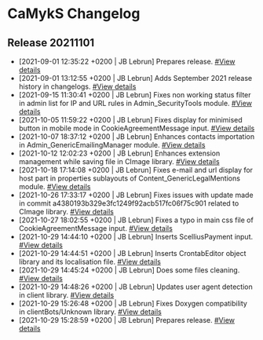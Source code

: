 # CaMykS Changelog
## Release 20211101

* [2021-09-01 12:35:22 +0200 | JB Lebrun] Prepares release. [#View details](https://github.com/Dj1b/CaMykS/commit/34eba67697be59c4da675152bb4de7742a543fc6)
* [2021-09-01 13:12:55 +0200 | JB Lebrun] Adds September 2021 release history in changelogs. [#View details](https://github.com/Dj1b/CaMykS/commit/d41e5abe5bebc7444e6c1c5109b8d8f345259e60)
* [2021-09-15 11:30:41 +0200 | JB Lebrun] Fixes non working status filter in admin list for IP and URL rules in Admin_SecurityTools module. [#View details](https://github.com/Dj1b/CaMykS/commit/0cd3a5eb7cc7e73d9745036bcc08d1d6a77a7097)
* [2021-10-05 11:59:22 +0200 | JB Lebrun] Fixes display for minimised button in mobile mode in CookieAgreementMessage input. [#View details](https://github.com/Dj1b/CaMykS/commit/ad032d2db1c0732551fe1342b15ad9ed7b1b17c9)
* [2021-10-07 18:37:12 +0200 | JB Lebrun] Enhances contacts importation in Admin_GenericEmailingManager module. [#View details](https://github.com/Dj1b/CaMykS/commit/5e629ac5f4afe260a37875847f31b947a647c235)
* [2021-10-12 12:02:23 +0200 | JB Lebrun] Enhances extension management while saving file in CImage library. [#View details](https://github.com/Dj1b/CaMykS/commit/a4380193b329e3fc1249f92acb517fc06f75c901)
* [2021-10-18 17:14:08 +0200 | JB Lebrun] Fixes e-mail and url display for host part in properties sublayouts of Content_GenericLegalMentions module. [#View details](https://github.com/Dj1b/CaMykS/commit/0ef4db650225777d1825178322eb3e2a0638ddf5)
* [2021-10-26 17:33:17 +0200 | JB Lebrun] Fixes issues with update made in commit a4380193b329e3fc1249f92acb517fc06f75c901 related to CImage library. [#View details](https://github.com/Dj1b/CaMykS/commit/c19499415aeb7513915b95ba008c964b5c76713d)
* [2021-10-27 18:02:55 +0200 | JB Lebrun] Fixes a typo in main css file of CookieAgreementMessage input. [#View details](https://github.com/Dj1b/CaMykS/commit/8cb6aa91e39f88f5332a26cd7eda92436d60e2ab)
* [2021-10-29 14:44:10 +0200 | JB Lebrun] Inserts ScelliusPayment input. [#View details](https://github.com/Dj1b/CaMykS/commit/1e6d22bbc4d2b74dad7ab6c8923f054ef640e650)
* [2021-10-29 14:44:51 +0200 | JB Lebrun] Inserts CrontabEditor object library and its localisation file. [#View details](https://github.com/Dj1b/CaMykS/commit/a1e8b56b13e6807832096bda02adfba240c78f36)
* [2021-10-29 14:45:24 +0200 | JB Lebrun] Does some files cleaning. [#View details](https://github.com/Dj1b/CaMykS/commit/5b4a0a85f1da753f460bd61f6d6667b3102c1467)
* [2021-10-29 14:48:26 +0200 | JB Lebrun] Updates user agent detection in client library. [#View details](https://github.com/Dj1b/CaMykS/commit/ff32968f85a4801d3706ae057c4516fbca2a3ccd)
* [2021-10-29 15:26:48 +0200 | JB Lebrun] Fixes Doxygen compatibility in clientBots/Unknown library. [#View details](https://github.com/Dj1b/CaMykS/commit/c48aab7fa27e426d2d135ad4f77ccba1a8fc84f4)
* [2021-10-29 15:28:59 +0200 | JB Lebrun] Prepares release. [#View details](https://github.com/Dj1b/CaMykS/commit/5049170ce9f00dbccd0d251e38df66f7bcbc026d)
